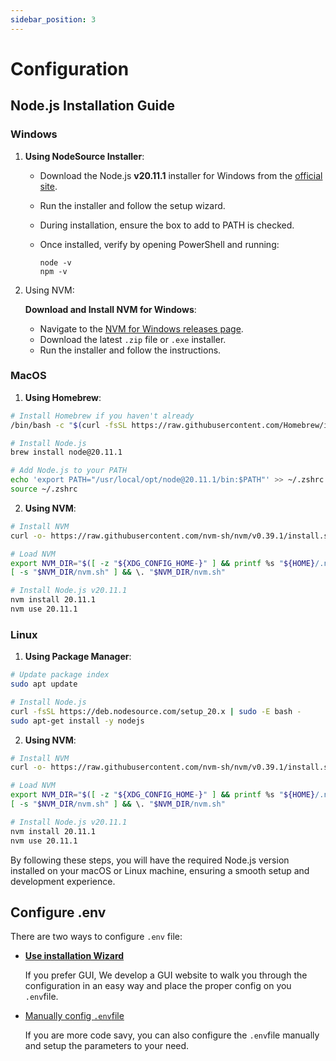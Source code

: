 ```yaml
---
sidebar_position: 3
---
```


# Configuration

## Node.js Installation Guide

### Windows

1. **Using NodeSource Installer**:

   - Download the Node.js **v20.11.1** installer for Windows from the [official site](https://nodejs.org/).
   - Run the installer and follow the setup wizard.
   - During installation, ensure the box to add to PATH is checked.
   - Once installed, verify by opening PowerShell and running:

     ```
     node -v
     npm -v
     ```

2. Using NVM:

   **Download and Install NVM for Windows**:

   - Navigate to the [NVM for Windows releases page](https://github.com/coreybutler/nvm-windows/releases).
   - Download the latest `.zip` file or `.exe` installer.
   - Run the installer and follow the instructions.

### MacOS

1. **Using Homebrew**:

```bash
# Install Homebrew if you haven't already
/bin/bash -c "$(curl -fsSL https://raw.githubusercontent.com/Homebrew/install/HEAD/install.sh)"

# Install Node.js
brew install node@20.11.1

# Add Node.js to your PATH
echo 'export PATH="/usr/local/opt/node@20.11.1/bin:$PATH"' >> ~/.zshrc
source ~/.zshrc
```

2. **Using NVM**:

```bash
# Install NVM
curl -o- https://raw.githubusercontent.com/nvm-sh/nvm/v0.39.1/install.sh | bash

# Load NVM
export NVM_DIR="$([ -z "${XDG_CONFIG_HOME-}" ] && printf %s "${HOME}/.nvm" || printf %s "${XDG_CONFIG_HOME}/nvm")"
[ -s "$NVM_DIR/nvm.sh" ] && \. "$NVM_DIR/nvm.sh"

# Install Node.js v20.11.1
nvm install 20.11.1
nvm use 20.11.1
```

### Linux

1. **Using Package Manager**:

```bash
# Update package index
sudo apt update

# Install Node.js
curl -fsSL https://deb.nodesource.com/setup_20.x | sudo -E bash -
sudo apt-get install -y nodejs
```

2. **Using NVM**:

```bash
# Install NVM
curl -o- https://raw.githubusercontent.com/nvm-sh/nvm/v0.39.1/install.sh | bash

# Load NVM
export NVM_DIR="$([ -z "${XDG_CONFIG_HOME-}" ] && printf %s "${HOME}/.nvm" || printf %s "${XDG_CONFIG_HOME}/nvm")"
[ -s "$NVM_DIR/nvm.sh" ] && \. "$NVM_DIR/nvm.sh"

# Install Node.js v20.11.1
nvm install 20.11.1
nvm use 20.11.1
```

By following these steps, you will have the required Node.js version installed on your macOS or Linux machine, ensuring a smooth setup and development experience.

## Configure .env

There are two ways to configure `.env` file:

- [**Use installation Wizard**](wizard.md)

  If you prefer GUI, We develop a GUI website to walk you through the configuration in an easy way and place the proper config on you `.env`file.

- [Manually config `.env`file](.env/)

  If you are more code savy, you can also configure the `.env`file manually and setup the parameters to your need.
